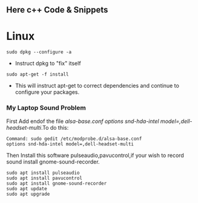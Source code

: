 ## Here c++ Code & Snippets

# Linux
`sudo dpkg --configure -a` 
- Instruct dpkg to "fix" itself

`sudo apt-get -f install`
- This will instruct apt-get to correct dependencies and continue to configure your packages.

### My Laptop Sound Problem
First Add endof the file *alsa-base.conf* *options snd-hda-intel model=,dell-headset-multi*.To do this:
```
Command: sudo gedit /etc/modprobe.d/alsa-base.conf
options snd-hda-intel model=,dell-headset-multi
```
Then Install this software pulseaudio,pavucontrol,if your wish to record sound install gnome-sound-recorder.
```
sudo apt install pulseaudio  
sudo apt install pavucontrol 
sudo apt install gnome-sound-recorder
sudo apt update
sudo apt upgrade
```



